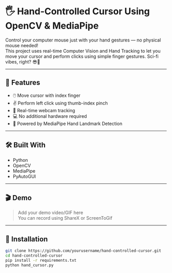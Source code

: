 # 🖐️ Hand-Controlled Cursor Using OpenCV & MediaPipe

Control your computer mouse just with your hand gestures — no physical mouse needed!  
This project uses real-time Computer Vision and Hand Tracking to let you move your cursor and perform clicks using simple finger gestures. Sci-fi vibes, right? 😎🧠

---

## 🚀 Features

- 🖱️ Move cursor with index finger
- ✌️ Perform left click using thumb-index pinch
- 🎥 Real-time webcam tracking
- 💻 No additional hardware required
- 🧠 Powered by MediaPipe Hand Landmark Detection

---

## 🛠️ Built With

- Python
- OpenCV
- MediaPipe
- PyAutoGUI

---

## 🎬 Demo

> Add your demo video/GIF here  
> You can record using ShareX or ScreenToGif

---

## 🔧 Installation

```bash
git clone https://github.com/yourusername/hand-controlled-cursor.git
cd hand-controlled-cursor
pip install -r requirements.txt
python hand_cursor.py
